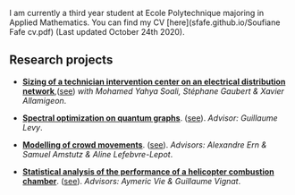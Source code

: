 I am currently a third year student at Ecole Polytechnique majoring in Applied Mathematics. You can find my CV [here](sfafe.github.io/Soufiane Fafe cv.pdf) (Last updated October 24th 2020).

## Research projects
* [**Sizing of a technician intervention center on an electrical distribution network**](test.pdf),([see](test.pdf))
_with Mohamed Yahya Soali, Stéphane Gaubert & Xavier Allamigeon_.

* [**Spectral optimization on quantum graphs**](sfafe/spectral_optimization_on_quantum_graphs.pdf). 
([see](sfafe.github.io/spectral_optimization_on_quantum_graphs.pdf)). _Advisor: Guillaume Levy_.

* [**Modelling of crowd movements**](sfafe/rapport_psc.pdf). 
([see](sfafe.github.io/rapport_psc.pdf)). _Advisors: Alexandre Ern & Samuel Amstutz & Aline Lefebvre-Lepot_.

* [**Statistical analysis of the performance of a helicopter combustion chamber**](sfafe/rapport_centrale.pdf). 
([see](sfafe.github.io/rapport_centrale.pdf)). _Advisors: Aymeric Vie & Guillaume Vignat_.
